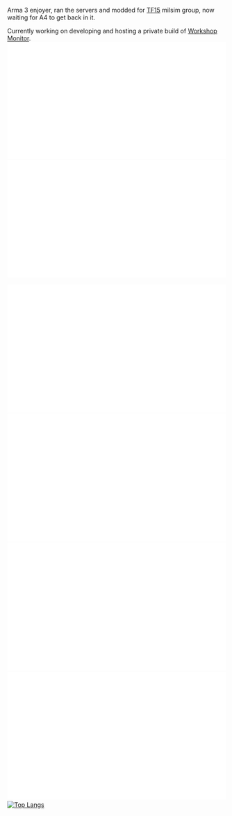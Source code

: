 Arma 3 enjoyer, ran the servers and modded for [TF15](https://discord.gg/FA7EJkq2zU) milsim group, now waiting for A4 to get back in it.


Currently working on developing and hosting a private build of [Workshop Monitor](https://github.com/UrekD/Steam-Workshop-Monitor).
<br>![](https://raw.githubusercontent.com/urekd/urekd/wbstats/overview.svg#gh-dark-mode-only)
![](https://raw.githubusercontent.com/urekd/urekd/wbstats/overview.svg#gh-light-mode-only)










<!--[![Anurag's GitHub stats](https://github-readme-stats.vercel.app/api?username=urekd&theme=radical)](https://github.com/anuraghazra/github-readme-stats)-->
![](https://raw.githubusercontent.com/urekd/github-stats/master/generated/overview.svg#gh-dark-mode-only)
![](https://raw.githubusercontent.com/urekd/github-stats/master/generated/overview.svg#gh-light-mode-only)
![](https://raw.githubusercontent.com/urekd/github-stats/master/generated/languages.svg#gh-dark-mode-only)
![](https://raw.githubusercontent.com/urekd/github-stats/master/generated/languages.svg#gh-light-mode-only)
[![Top Langs](https://github-readme-stats.vercel.app/api/top-langs/?username=urekd&layout=compact&theme=radical&langs_count=6)](https://github.com/anuraghazra/github-readme-stats)













<!--
**UrekD/UrekD** is a ✨ _special_ ✨ repository because its `README.md` (this file) appears on your GitHub profile.

Here are some ideas to get you started:

- 🔭 I’m currently working on ...
- 🌱 I’m currently learning ...
- 👯 I’m looking to collaborate on ...
- 🤔 I’m looking for help with ...
- 💬 Ask me about ...
- 📫 How to reach me: ...
- 😄 Pronouns: ...
- ⚡ Fun fact: ...
-->

